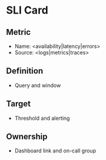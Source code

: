 # SLI Card

## Metric
- Name: <availability|latency|errors>
- Source: <logs|metrics|traces>

## Definition
- Query and window

## Target
- Threshold and alerting

## Ownership
- Dashboard link and on-call group

